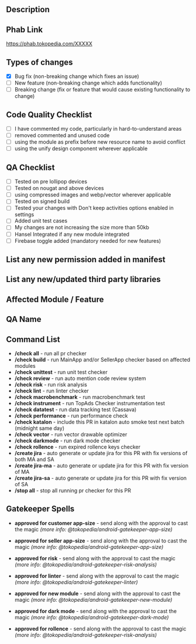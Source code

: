 ## Description

## Phab Link
https://phab.tokopedia.com/XXXXX

## Types of changes
<!--- What types of changes does your code introduce? Put an `x` in all the boxes that apply: -->
- [x] Bug fix (non-breaking change which fixes an issue)
- [ ] New feature (non-breaking change which adds functionality)
- [ ] Breaking change (fix or feature that would cause existing functionality to change)

## Code Quality Checklist
- [ ] I have commented my code, particularly in hard-to-understand areas
- [ ] removed commented and unused code
- [ ] using the module as prefix before new resource name to avoid conflict
- [ ] using the unify design component wherever applicable

## QA Checklist
- [ ] Tested on pre lollipop devices
- [ ] Tested on nougat and above devices
- [ ] using compressed images and webp/vector wherever applicable
- [ ] Tested on signed build
- [ ] Tested your changes with Don't keep activities options enabled in settings
- [ ] Added unit test cases
- [ ] My changes are not increasing the size more than 50kb
- [ ] Hansel Integrated if any new module integrated
- [ ] Firebase toggle added (mandatory needed for new features)

## List any new permission added in manifest

## List any new/updated third party libraries

## Affected Module / Feature

## QA Name

## Command List
- **/check all** - run all pr checker
- **/check build** - run MainApp and/or SellerApp checker based on affected modules
- **/check unittest** - run unit test checker
- **/check review** - run auto mention code review system
- **/check risk** - run risk analysis
- **/check lint** - run linter checker
- **/check macrobenchmark** - run macrobenchmark test
- **/check instrument** - run TopAds Checker instrumentation test
- **/check datatest** - run data tracking test (Cassava)
- **/check performance** - run performance check
- **/check katalon** - include this PR in katalon auto smoke test next batch (midnight same day)
- **/check vector** - run vector drawable optimizer
- **/check darkmode** - run dark mode checker
- **/check rollence** - run expired rollence keys checker
- **/create jira** - auto generate or update jira for this PR with fix versions of both MA and SA
- **/create jira-ma** - auto generate or update jira for this PR with fix version of MA
- **/create jira-sa** - auto generate or update jira for this PR with fix version of SA
- **/stop all** - stop all running pr checker for this PR

## Gatekeeper Spells
- **approved for customer app-size** - send along with the approval to cast the magic
*(more info: @tokopedia/android-gatekeeper-app-size)*

- **approved for seller app-size** - send along with the approval to cast the magic
*(more info: @tokopedia/android-gatekeeper-app-size)*

- **approved for risk** - send along with the approval to cast the magic 
*(more info: @tokopedia/android-gatekeeper-risk-analysis)*

- **approved for linter** - send along with the approval to cast the magic 
*(more info: @tokopedia/android-gatekeeper-linter)*

- **approved for new module** - send along with the approval to cast the magic 
*(more info: @tokopedia/android-gatekeeper-new-module)*

- **approved for dark mode** - send along with the approval to cast the magic
*(more info: @tokopedia/android-gatekeeper-dark-mode)*

- **approved for rollence** - send along with the approval to cast the magic
*(more info: @tokopedia/android-gatekeeper-risk-analysis)*

